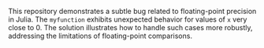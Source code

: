 This repository demonstrates a subtle bug related to floating-point precision in Julia. The `myfunction` exhibits unexpected behavior for values of `x` very close to 0.  The solution illustrates how to handle such cases more robustly, addressing the limitations of floating-point comparisons.